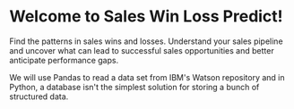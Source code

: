 # Welcome to Sales Win Loss Predict!

Find the patterns in sales wins and losses. Understand your sales pipeline and uncover what can lead to successful sales opportunities and better anticipate performance gaps.

We will  use Pandas to read a data set from IBM's Watson repository and in Python, a database isn't the simplest solution for storing a bunch of structured data.
